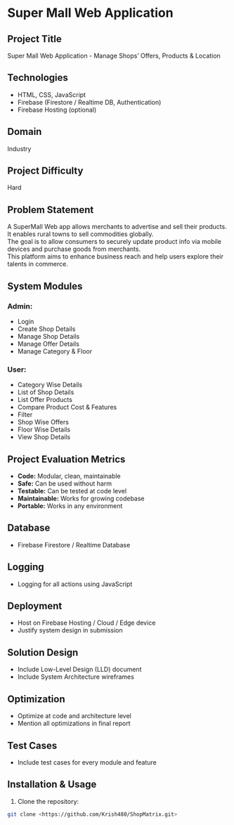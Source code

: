 # Super Mall Web Application

## Project Title
Super Mall Web Application - Manage Shops’ Offers, Products & Location

## Technologies
- HTML, CSS, JavaScript
- Firebase (Firestore / Realtime DB, Authentication)
- Firebase Hosting (optional)

## Domain
Industry

## Project Difficulty
Hard

## Problem Statement
A SuperMall Web app allows merchants to advertise and sell their products. It enables rural towns to sell commodities globally.  
The goal is to allow consumers to securely update product info via mobile devices and purchase goods from merchants.  
This platform aims to enhance business reach and help users explore their talents in commerce.

## System Modules

### Admin:
- Login
- Create Shop Details
- Manage Shop Details
- Manage Offer Details
- Manage Category & Floor

### User:
- Category Wise Details
- List of Shop Details
- List Offer Products
- Compare Product Cost & Features
- Filter
- Shop Wise Offers
- Floor Wise Details
- View Shop Details

## Project Evaluation Metrics
- **Code:** Modular, clean, maintainable
- **Safe:** Can be used without harm
- **Testable:** Can be tested at code level
- **Maintainable:** Works for growing codebase
- **Portable:** Works in any environment

## Database
- Firebase Firestore / Realtime Database

## Logging
- Logging for all actions using JavaScript

## Deployment
- Host on Firebase Hosting / Cloud / Edge device
- Justify system design in submission

## Solution Design
- Include Low-Level Design (LLD) document
- Include System Architecture wireframes

## Optimization
- Optimize at code and architecture level
- Mention all optimizations in final report

## Test Cases
- Include test cases for every module and feature

## Installation & Usage

1. Clone the repository:
```bash
git clone <https://github.com/Krish480/ShopMatrix.git>
